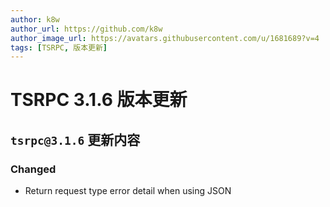 ```yaml
---
author: k8w
author_url: https://github.com/k8w
author_image_url: https://avatars.githubusercontent.com/u/1681689?v=4
tags: [TSRPC, 版本更新]
---
```


# TSRPC 3.1.6 版本更新

## `tsrpc@3.1.6` 更新内容

### Changed
- Return request type error detail when using JSON